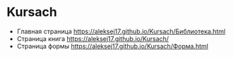 # Kursach
- Главная страница https://aleksej17.github.io/Kursach/Библиотека.html
- Страница книга https://aleksej17.github.io/Kursach/
- Страница формы https://aleksej17.github.io/Kursach/Форма.html
